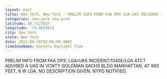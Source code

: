 ```yaml
---
layout: post
title: New York, New York - PRELIM INFO FROM FAA OPS LGA UAS INCIDENT 1345E LGA ATCT ADVISED A UAS IN
categories: new-york new-york
latitude: 40.7127837
longitude: -74.0059413
city: New York
state: New York
date: 2015-06-26T02:06:00.000Z
timeZoneName: Eastern Daylight Time
---
```


PRELIM INFO FROM FAA OPS: LGA/UAS INCIDENT/1345E/LGA ATCT ADVISED A UAS IN VCNTY GOLDMAN SACHS BLDG MANHATTAN, AT 900 FEET, 6 W LGA. NO DESCRIPTION GIVEN. NYPD NOTIFIED. 